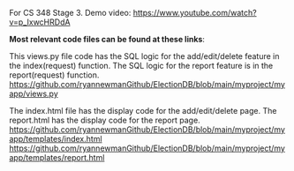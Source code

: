 For CS 348 Stage 3. Demo video: https://www.youtube.com/watch?v=p_IxwcHRDdA

**Most relevant code files can be found at these links**:

This views.py file code has the SQL logic for the add/edit/delete feature in the index(request) function. The SQL logic for the report feature is in the report(request) function.
https://github.com/ryannewmanGithub/ElectionDB/blob/main/myproject/myapp/views.py

The index.html file has the display code for the add/edit/delete page. The report.html has the display code for the report page.
https://github.com/ryannewmanGithub/ElectionDB/blob/main/myproject/myapp/templates/index.html
https://github.com/ryannewmanGithub/ElectionDB/blob/main/myproject/myapp/templates/report.html

